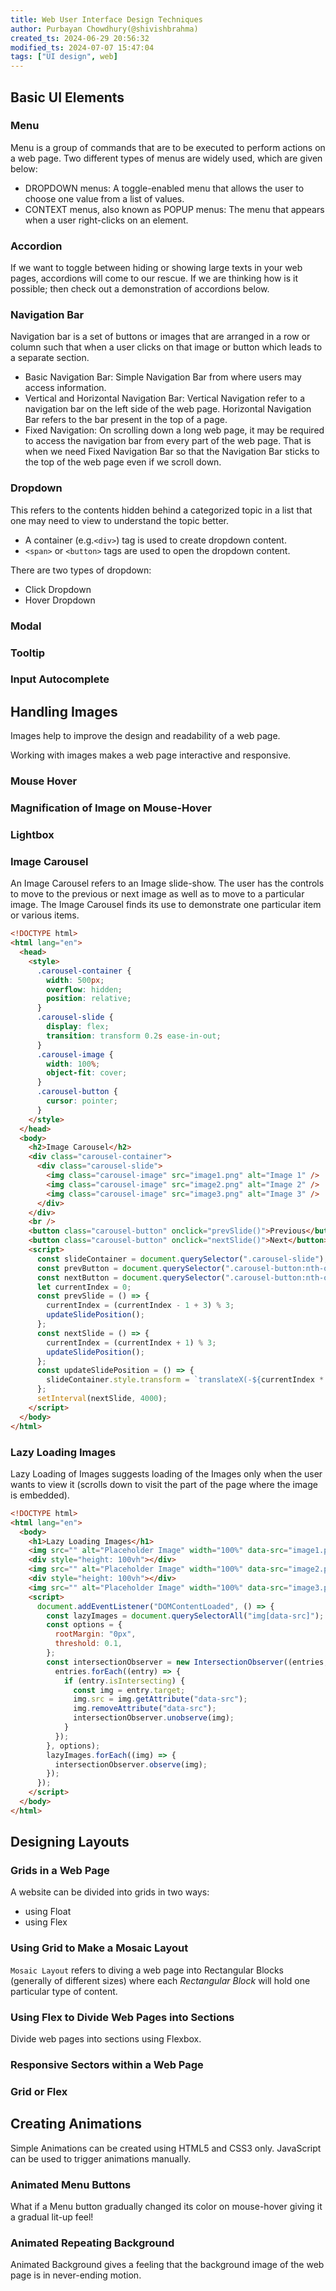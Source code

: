 ```yaml
---
title: Web User Interface Design Techniques
author: Purbayan Chowdhury(@shivishbrahma)
created_ts: 2024-06-29 20:56:32
modified_ts: 2024-07-07 15:47:04
tags: ["UI design", web]
---
```


## Basic UI Elements

### Menu

Menu is a group of commands that are to be executed to perform actions on a web page.  Two different types of menus are widely used, which are given below:

- DROPDOWN menus: A toggle-enabled menu that allows the user to choose one value from a list of values.  
- CONTEXT menus, also known as POPUP menus: The menu that appears when a user right-clicks on an element.

### Accordion

If we want to toggle between hiding or showing large texts in your web pages, accordions will come to our rescue. If we are thinking how is it possible; then check out a demonstration of accordions below.

### Navigation Bar  

Navigation bar is a set of buttons or images that are arranged in a row or column such that when a user clicks on that image or button which leads to a separate section.

- Basic Navigation Bar: Simple Navigation Bar from where users may access information.
- Vertical and Horizontal Navigation Bar: Vertical Navigation refer to a navigation bar on the left side of the web page. Horizontal Navigation Bar refers to the bar present in the top of a page.
- Fixed Navigation: On scrolling down a long web page, it may be required to access the navigation bar from every part of the web page. That is when we need Fixed Navigation Bar so that the Navigation Bar sticks to the top of the web page even if we scroll down.

### Dropdown  

This refers to the contents hidden behind a categorized topic in a list that one may need to view to understand the topic better.  

- A container (e.g.`<div>`) tag is used to create dropdown content.
- `<span>` or `<button>` tags are used to open the dropdown content.

There are two types of dropdown:

- Click Dropdown
- Hover Dropdown

### Modal

### Tooltip

### Input Autocomplete

## Handling Images

Images help to improve the design and readability of a web page.

Working with images makes a web page interactive and responsive.

### Mouse Hover

### Magnification of Image on Mouse-Hover

### Lightbox

### Image Carousel

An Image Carousel refers to an Image slide-show. The user has the controls to move to the previous or next image as well as to move to a particular image. The Image Carousel finds its use to demonstrate one particular item or various items.

```html
<!DOCTYPE html>
<html lang="en">
  <head>
    <style>
      .carousel-container {
        width: 500px;
        overflow: hidden;
        position: relative;
      }
      .carousel-slide {
        display: flex;
        transition: transform 0.2s ease-in-out;
      }
      .carousel-image {
        width: 100%;
        object-fit: cover;
      }
      .carousel-button {
        cursor: pointer;
      }
    </style>
  </head>
  <body>
    <h2>Image Carousel</h2>
    <div class="carousel-container">
      <div class="carousel-slide">
        <img class="carousel-image" src="image1.png" alt="Image 1" />
        <img class="carousel-image" src="image2.png" alt="Image 2" />
        <img class="carousel-image" src="image3.png" alt="Image 3" />
      </div>
    </div>
    <br />
    <button class="carousel-button" onclick="prevSlide()">Previous</button>
    <button class="carousel-button" onclick="nextSlide()">Next</button>
    <script>
      const slideContainer = document.querySelector(".carousel-slide");
      const prevButton = document.querySelector(".carousel-button:nth-of-type(1)");
      const nextButton = document.querySelector(".carousel-button:nth-of-type(2)");
      let currentIndex = 0;
      const prevSlide = () => {
        currentIndex = (currentIndex - 1 + 3) % 3;
        updateSlidePosition();
      };
      const nextSlide = () => {
        currentIndex = (currentIndex + 1) % 3;
        updateSlidePosition();
      };
      const updateSlidePosition = () => {
        slideContainer.style.transform = `translateX(-${currentIndex * 100}%)`;
      };
      setInterval(nextSlide, 4000);
    </script>
  </body>
</html>
```

### Lazy Loading Images

Lazy Loading of Images suggests loading of the Images only when the user wants to view it (scrolls down to visit the part of the page where the image is embedded).

```html
<!DOCTYPE html>
<html lang="en">
  <body>
    <h1>Lazy Loading Images</h1>
    <img src="" alt="Placeholder Image" width="100%" data-src="image1.png" />
    <div style="height: 100vh"></div>
    <img src="" alt="Placeholder Image" width="100%" data-src="image2.png" />
    <div style="height: 100vh"></div>
    <img src="" alt="Placeholder Image" width="100%" data-src="image3.png" />
    <script>
      document.addEventListener("DOMContentLoaded", () => {
        const lazyImages = document.querySelectorAll("img[data-src]");
        const options = {
          rootMargin: "0px",
          threshold: 0.1,
        };
        const intersectionObserver = new IntersectionObserver((entries, observer) => {
          entries.forEach((entry) => {
            if (entry.isIntersecting) {
              const img = entry.target;
              img.src = img.getAttribute("data-src");
              img.removeAttribute("data-src");
              intersectionObserver.unobserve(img);
            }
          });
        }, options);
        lazyImages.forEach((img) => {
          intersectionObserver.observe(img);
        });
      });
    </script>
  </body>
</html>
```

## Designing Layouts  

### Grids in a Web Page  

A website can be divided into grids in two ways:

- using Float
- using Flex

### Using Grid to Make a Mosaic Layout

`Mosaic Layout` refers to diving a web page into Rectangular Blocks (generally of different sizes) where each *Rectangular Block* will hold one particular type of content.

### Using Flex to Divide Web Pages into Sections

Divide web pages into sections using Flexbox.

### Responsive Sectors within a Web Page

### Grid or Flex

## Creating Animations

Simple Animations can be created using HTML5 and CSS3 only. JavaScript can be used to trigger animations manually.

### Animated Menu Buttons

What if a Menu button gradually changed its color on mouse-hover giving it a gradual lit-up feel!

### Animated Repeating Background

Animated Background gives a feeling that the background image of the web page is in never-ending motion.
